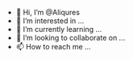 - 👋 Hi, I’m @Aliqures
- 👀 I’m interested in ...
- 🌱 I’m currently learning ...
- 💞️ I’m looking to collaborate on ...
- 📫 How to reach me ...

<!---
Aliqures/Aliqures is a ✨ special ✨ repository because its `README.md` (this file) appears on your GitHub profile.
You can click the Preview link to take a look at your changes.
--->
